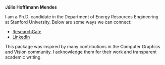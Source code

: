 **Júlio Hoffimann Mendes**

I am a Ph.D. candidate in the Department of Energy Resources
Engineering at Stanford University. Below are some ways we
can connect:

- [ResearchGate](https://www.researchgate.net/profile/Julio_Mendes2)
- [LinkedIn](https://www.linkedin.com/in/júlio-hoffimann-834936116)

This package was inspired by many contributions in the Computer
Graphics and Vision community. I acknowledge them for their work
and transparent academic writing.
